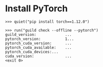 # Install PyTorch

    >>> quiet("pip install torch==1.12.0")

    >>> run("guild check --offline --pytorch")
    guild_version:             ...
    pytorch_version:           1...
    pytorch_cuda_version:      ...
    pytorch_cuda_available:    ...
    pytorch_cuda_devices:...
    cuda_version:              ...
    <exit 0>
